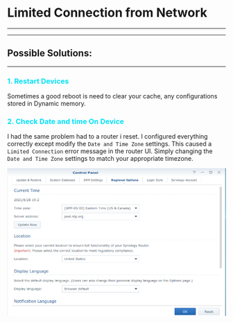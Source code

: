 # Limited Connection from  Network

---
---

## Possible Solutions:
---

### <h3 style="color:#02e1f5;">1. Restart Devices</h3>

Sometimes a good reboot is need to clear your cache, any configurations stored in Dynamic memory.

### <h3 style="color:#02e1f5;">2. Check Date and time On Device</h3>

I had the same problem had to a router i reset.  I configured everything correctly except modify the `Date and Time Zone` settings. This caused a `Limited Connection` error message in the router UI. Simply changing the `Date and Time Zone` settings to match your appropriate timezone.

![Date and Timezone Update](../media/images/dateAndTimeZone.png)
